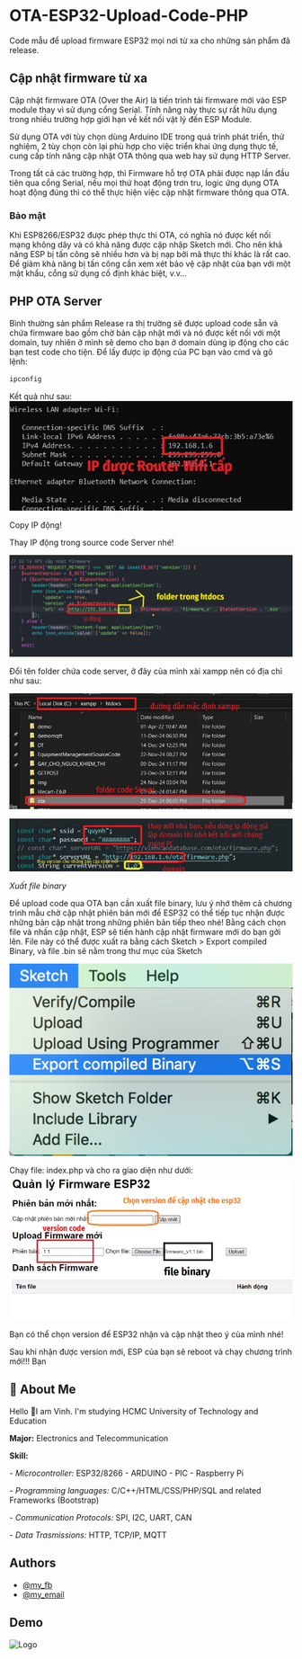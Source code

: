 # OTA-ESP32-Upload-Code-PHP
Code mẫu để upload firmware ESP32 mọi nơi từ xa cho những sản phẩm đã release. 
## Cập nhật firmware từ xa
Cập nhật firmware OTA (Over the Air) là tiến trình tải firmware mới vào ESP module thay vì sử dụng cổng Serial. Tính năng này thực sự rất hữu dụng trong nhiều trường hợp giới hạn về kết nối vật lý đến ESP Module.

Sử dụng OTA với tùy chọn dùng Arduino IDE trong quá trình phát triển, thử nghiệm, 2 tùy chọn còn lại phù hợp cho việc triển khai ứng dụng thực tế, cung cấp tính năng cập nhật OTA thông qua web hay sử dụng HTTP Server.

Trong tất cả các trường hợp, thì Firmware hỗ trợ OTA phải được nạp lần đầu tiên qua cổng Serial, nếu mọi thứ hoạt động trơn tru, logic ứng dụng OTA hoạt động đúng thì có thể thực hiện việc cập nhật firmware thông qua OTA.

### Bảo mật

Khi ESP8266/ESP32 được phép thực thi OTA, có nghĩa nó được kết nối mạng không dây và có khả năng được cập nhập Sketch mới. Cho nên khả năng ESP bị tấn công sẽ nhiều hơn và bị nạp bởi mã thực thi khác là rất cao. Để giảm khả năng bị tấn công cần xem xét bảo vệ cập nhật của bạn với một mật khẩu, cổng sử dụng cố định khác biệt, v.v…

## PHP OTA Server

Bình thường sản phẩm Release ra thị trường sẽ được upload code sẵn và chứa firmware bao gồm chờ bản cập nhật mới và nó được kết nối với một domain, tuy nhiên ở mình sẽ demo cho bạn ở domain dùng ip động cho các bạn test code cho tiện. Để lấy được ip động của PC bạn vào cmd và gõ lệnh:
```bash
ipconfig
```

Kết quả như sau:
![images](https://github.com/VinhCao09/OTA-ESP32-Upload-Code-PHP/blob/main/img/1.jpg)

Copy IP động!

Thay IP động trong source code Server nhé! 

![images](https://github.com/VinhCao09/OTA-ESP32-Upload-Code-PHP/blob/main/img/2.jpg)

Đổi tên folder chứa  code server, ở đây của mình xài xampp nên có địa chỉ như sau:

![images](https://github.com/VinhCao09/OTA-ESP32-Upload-Code-PHP/blob/main/img/3.jpg)


![images](https://github.com/VinhCao09/OTA-ESP32-Upload-Code-PHP/blob/main/img/4.jpg)

*Xuất file binary*

Để upload code qua OTA bạn cần xuất file binary, lưu ý nhớ thêm cả chương trình mẫu chờ cập nhật phiên bản mới để ESP32 có thể tiếp tục nhận được những bản cập nhật trong những phiên bản tiếp theo nhé! Bằng cách chọn file và nhấn cập nhật, ESP sẽ tiến hành cập nhật firmware mới do bạn gởi lên. File này có thể được xuất ra bằng cách Sketch > Export compiled Binary, và file .bin sẽ nằm trong thư mục của Sketch

![images](https://github.com/VinhCao09/OTA-ESP32-Upload-Code-PHP/blob/main/img/5.png)


Chạy file: index.php và cho ra giao diện như dưới: 
![images](https://github.com/VinhCao09/OTA-ESP32-Upload-Code-PHP/blob/main/img/5.jpg)

Bạn có thể chọn version để ESP32 nhận và cập nhật theo ý của mình nhé!

Sau khi nhận được version mới, ESP của bạn sẽ reboot và chạy chương trình mới!!!
Bạn
## 🚀 About Me
Hello 👋I am Vinh. I'm studying HCMC University of Technology and Education

**Major:** Electronics and Telecommunication

**Skill:** 

*- Microcontroller:* ESP32/8266 - ARDUINO - PIC - Raspberry Pi

*- Programming languages:* C/C++/HTML/CSS/PHP/SQL and
related Frameworks (Bootstrap)

*- Communication Protocols:* SPI, I2C, UART, CAN

*- Data Trasmissions:* HTTP, TCP/IP, MQTT
## Authors

- [@my_fb](https://www.facebook.com/vcao.vn)
- [@my_email](contact@vinhcaodatabase.com)

## Demo

![Logo](https://codingninja.asia/images/codeninjalogo.png)



